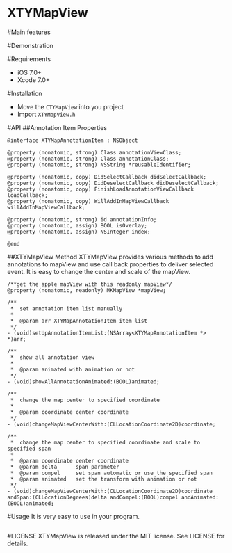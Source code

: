 # XTYMapView
  


#Main features

#Demonstration

#Requirements
* iOS 7.0+ 
* Xcode 7.0+

#Installation
  * Move the `CTYMapView` into you project
  * Import `XTYMapView.h`

#API
##Annotation Item Properties

```
@interface XTYMapAnnotationItem : NSObject

@property (nonatomic, strong) Class annotationViewClass;
@property (nonatomic, strong) Class annotationClass;
@property (nonatomic, strong) NSString *reusableIdentifier;

@property (nonatomic, copy) DidSelectCallback didSelectCallback;
@property (nonatomic, copy) DidDeselectCallback didDeselectCallback;
@property (nonatomic, copy) FinishLoadAnnotationViewCallback loadCallback;
@property (nonatomic, copy) WillAddInMapViewCallback willAddInMapViewCallback;

@property (nonatomic, strong) id annotationInfo;
@property (nonatomic, assign) BOOL isOverlay;
@property (nonatomic, assign) NSInteger index;

@end

```

##XTYMapView Method
XTYMapView provides various methods to add annotations to mapView and use call back properties to deliver selected event.  It is easy to change the center and scale of the mapView.

```
/**get the apple mapView with this readonly mapView*/
@property (nonatomic, readonly) MKMapView *mapView;

/**
 *  set annotation item list manually
 *
 *  @param arr XTYMapAnnotationItem item list
 */
- (void)setUpAnnotationItemList:(NSArray<XTYMapAnnotationItem *> *)arr;

/**
 *  show all annotation view
 *
 *  @param animated with animation or not
 */
- (void)showAllAnnotationAnimated:(BOOL)animated;

/**
 *  change the map center to specified coordinate
 *
 *  @param coordinate center coordinate
 */
- (void)changeMapViewCenterWith:(CLLocationCoordinate2D)coordinate;

/**
 *  change the map center to specified coordinate and scale to specified span
 *
 *  @param coordinate center coordinate
 *  @param delta      span parameter
 *  @param compel     set span automatic or use the specified span
 *  @param animated   set the transform with animation or not
 */
- (void)changeMapViewCenterWith:(CLLocationCoordinate2D)coordinate andSpan:(CLLocationDegrees)delta andCompel:(BOOL)compel andAnimated:(BOOL)animated;

```

#Usage
It is very easy to use in your program.

```
```

#LICENSE
XTYMapView is released under the MIT license. See LICENSE for details.
